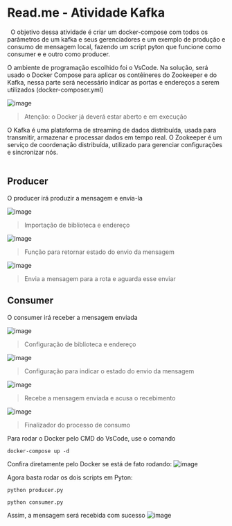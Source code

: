 # Read.me - Atividade Kafka

&nbsp; O objetivo dessa atividade é criar um docker-compose com todos os parâmetros de um kafka e seus gerenciadores e um exemplo de produção e consumo de mensagem local, fazendo um script pyton que funcione como consumer e e outro como producer. 

O ambiente de programação escolhido foi o VsCode. Na solução, será usado o Docker Compose para aplicar os contêineres do Zookeeper e do Kafka, nessa parte será necessário indicar as portas e endereços a serem utilizados (docker-composer.yml)

![image](https://github.com/joaomtm/Atividades_Mod8/assets/99208815/e5fb7688-138f-4e76-860b-60b2c8dc7893)
>Atenção: o Docker já deverá estar aberto e em execução

O  Kafka é uma plataforma de streaming de dados distribuída, usada para transmitir, armazenar e processar dados em tempo real. O Zookeeper é um serviço de coordenação distribuída, utilizado para gerenciar configurações e sincronizar nós.
<br>
<br>
## Producer
O producer irá produzir a mensagem e envia-la

![image](https://github.com/joaomtm/Atividades_Mod8/assets/99208815/b6e5a2d7-70cf-479e-8f56-e5c9572072db)
>Importação de biblioteca e endereço

![image](https://github.com/joaomtm/Atividades_Mod8/assets/99208815/039bf6a7-f463-41bc-8d83-68213b1e6693)
>Função para retornar estado do envio da mensagem

![image](https://github.com/joaomtm/Atividades_Mod8/assets/99208815/5a70bf00-ec1b-43f3-aa83-2994b225de76)
>Envia a mensagem para a rota e aguarda esse enviar

## Consumer
O consumer irá receber a mensagem enviada

![image](https://github.com/joaomtm/Atividades_Mod8/assets/99208815/62c05375-7181-4f33-86cc-74ec6f7fb88c)
>Configuração de biblioteca e endereço

![image](https://github.com/joaomtm/Atividades_Mod8/assets/99208815/aa7dbfc3-304b-40f5-b032-ecd91e490e4b)
>Configuração para indicar o estado do envio da mensagem

![image](https://github.com/joaomtm/Atividades_Mod8/assets/99208815/f7c4aeac-678b-49f7-9ed1-dcb5f0a84a88)
>Recebe a mensagem enviada e acusa o recebimento

![image](https://github.com/joaomtm/Atividades_Mod8/assets/99208815/ae914af8-ba2c-428b-8e92-c04bfc4800b5)
>Finalizador do processo de consumo

Para rodar o Docker pelo CMD do VsCode, use o comando 

```
docker-compose up -d
```
Confira diretamente pelo Docker se está de fato rodando:
![image](https://github.com/joaomtm/Atividades_Mod8/assets/99208815/e7ba740b-60ee-4ba5-9cd5-0d5a73c33a67)

Agora basta rodar os dois scripts em Pyton:

```
python producer.py
```

```
python consumer.py
```

Assim, a mensagem será recebida com sucesso
![image](https://github.com/joaomtm/Atividades_Mod8/assets/99208815/42ed4c59-c26e-4053-bfa8-37e74a6344c5)



